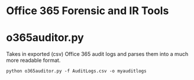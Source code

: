 # Office 365 Forensic and IR Tools

# o365auditor.py

Takes in exported (csv) Office 365 audit logs and parses them into a much more readable format.

    python o365auditor.py -f AuditLogs.csv -o myauditlogs

